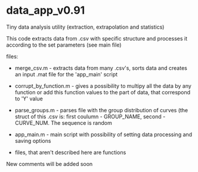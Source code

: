 # data_app_v0.91
Tiny data analysis utility (extraction, extrapolation and statistics) 

This code extracts data from .csv with specific structure and processes it according to the set parameters (see main file)

files:

- merge_csv.m - extracts data from many .csv's, sorts data and creates an input .mat file for the 'app_main' script

- corrupt_by_function.m - gives a possibility to multipy all the data by any function or add this function values to the part of data, that correspond to 'Y' value

- parse_groups.m - parses file with the group distribution of curves (the struct of this .csv is: first coulumn - GROUP_NAME, second - CURVE_NUM. The sequence is random

- app_main.m - main script with possibility of setting data processing and saving options

- files, that aren't described here are functions

New comments will be added soon
